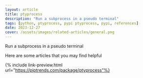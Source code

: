 ```yaml
---
layout: article
title: ptyprocess
description: "Run a subprocess in a pseudo terminal"
tags: [python, ptyprocess, pypi ptyprocess, pypi, references]
date: 2023-12-27
cover: /assets/images/related-articles/general.png
---
```


Run a subprocess in a pseudo terminal

Here are some articles that you may find helpful

{% include link-preview.html url="https://piptrends.com/package/ptyprocess"%}